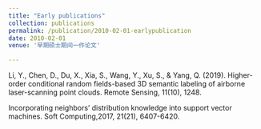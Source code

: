 ```yaml
---
title: "Early publications"
collection: publications
permalink: /publication/2010-02-01-earlypublication
date: 2010-02-01
venue: '早期硕士期间一作论文'

---
```

Li, Y., Chen, D., Du, X., Xia, S., Wang, Y., Xu, S., & Yang, Q. (2019). Higher-order conditional random fields-based 3D semantic labeling of airborne laser-scanning point clouds. Remote Sensing, 11(10), 1248.

Incorporating neighbors’ distribution knowledge into support vector machines. Soft Computing,2017, 21(21), 6407-6420.